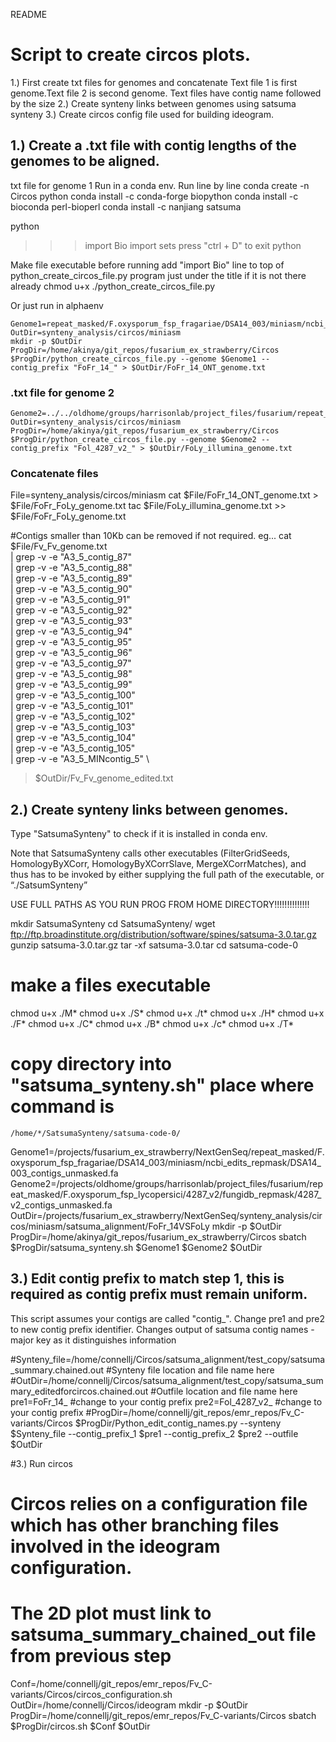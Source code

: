 README
# Script to create circos plots.
1.) First create txt files for genomes and concatenate
Text file 1 is first genome.Text file 2 is second genome. Text files have contig name followed by the size
2.) Create synteny links between genomes using satsuma synteny
3.) Create circos config file used for building ideogram.


## 1.) Create a .txt file with contig lengths of the genomes to be aligned.
txt file for genome 1
Run in a conda env. Run line by line
  conda create -n Circos python
  conda install -c conda-forge biopython
  conda install -c bioconda perl-bioperl
  conda install -c nanjiang satsuma

  python
  >>> import Bio
  >>> import sets
  >>> press "ctrl + D" to exit python

Make file executable before running
add "import Bio" line to top of python_create_circos_file.py program just under the title if it is not there already
    chmod u+x ./python_create_circos_file.py

Or just run in alphaenv

    Genome1=repeat_masked/F.oxysporum_fsp_fragariae/DSA14_003/miniasm/ncbi_edits_repmask/DSA14_003_contigs_unmasked.fa
    OutDir=synteny_analysis/circos/miniasm
    mkdir -p $OutDir
    ProgDir=/home/akinya/git_repos/fusarium_ex_strawberry/Circos
    $ProgDir/python_create_circos_file.py --genome $Genome1 --contig_prefix "FoFr_14_" > $OutDir/FoFr_14_ONT_genome.txt

### .txt file for genome 2

    Genome2=../../oldhome/groups/harrisonlab/project_files/fusarium/repeat_masked/F.oxysporum_fsp_lycopersici/4287_v2/fungidb_repmask/4287_v2_contigs_unmasked.fa
    OutDir=synteny_analysis/circos/miniasm
    ProgDir=/home/akinya/git_repos/fusarium_ex_strawberry/Circos
    $ProgDir/python_create_circos_file.py --genome $Genome2 --contig_prefix "Fol_4287_v2_" > $OutDir/FoLy_illumina_genome.txt

### Concatenate files

File=synteny_analysis/circos/miniasm
cat $File/FoFr_14_ONT_genome.txt > $File/FoFr_FoLy_genome.txt
tac $File/FoLy_illumina_genome.txt >> $File/FoFr_FoLy_genome.txt

 #Contigs smaller than 10Kb can be removed if not required.
 eg...
  cat $File/Fv_Fv_genome.txt \
  | grep -v -e "A3_5_contig_87" \
  | grep -v -e "A3_5_contig_88" \
  | grep -v -e "A3_5_contig_89" \
  | grep -v -e "A3_5_contig_90" \
  | grep -v -e "A3_5_contig_91" \
  | grep -v -e "A3_5_contig_92" \
  | grep -v -e "A3_5_contig_93" \
  | grep -v -e "A3_5_contig_94" \
  | grep -v -e "A3_5_contig_95" \
  | grep -v -e "A3_5_contig_96" \
  | grep -v -e "A3_5_contig_97" \
  | grep -v -e "A3_5_contig_98" \
  | grep -v -e "A3_5_contig_99" \
  | grep -v -e "A3_5_contig_100" \
  | grep -v -e "A3_5_contig_101" \
  | grep -v -e "A3_5_contig_102" \
  | grep -v -e "A3_5_contig_103" \
  | grep -v -e "A3_5_contig_104" \
  | grep -v -e "A3_5_contig_105" \
  | grep -v -e "A3_5_MINcontig_5" \
  > $OutDir/Fv_Fv_genome_edited.txt


## 2.) Create synteny links between genomes.

Type "SatsumaSynteny" to check if it is installed in conda env.

Note that SatsumaSynteny calls other executables (FilterGridSeeds, HomologyByXCorr, HomologyByXCorrSlave, MergeXCorrMatches), and thus has to be invoked by either supplying the full path of the executable, or
“./SatsumSynteny”

USE FULL PATHS AS YOU RUN PROG FROM HOME DIRECTORY!!!!!!!!!!!!!!

  mkdir SatsumaSynteny
  cd SatsumaSynteny/
  wget ftp://ftp.broadinstitute.org/distribution/software/spines/satsuma-3.0.tar.gz
  gunzip satsuma-3.0.tar.gz
  tar -xf satsuma-3.0.tar
  cd satsuma-code-0
  # make a files executable
  chmod u+x ./M*
  chmod u+x ./S*
  chmod u+x ./t*
  chmod u+x ./H*
  chmod u+x ./F*
  chmod u+x ./C*
  chmod u+x ./B*
  chmod u+x ./c*
  chmod u+x ./T*
  # copy directory into "satsuma_synteny.sh" place where command is 

    /home/*/SatsumaSynteny/satsuma-code-0/


  Genome1=/projects/fusarium_ex_strawberry/NextGenSeq/repeat_masked/F.oxysporum_fsp_fragariae/DSA14_003/miniasm/ncbi_edits_repmask/DSA14_003_contigs_unmasked.fa
  Genome2=/projects/oldhome/groups/harrisonlab/project_files/fusarium/repeat_masked/F.oxysporum_fsp_lycopersici/4287_v2/fungidb_repmask/4287_v2_contigs_unmasked.fa
  OutDir=/projects/fusarium_ex_strawberry/NextGenSeq/synteny_analysis/circos/miniasm/satsuma_alignment/FoFr_14VSFoLy
  mkdir -p $OutDir
  ProgDir=/home/akinya/git_repos/fusarium_ex_strawberry/Circos
  sbatch $ProgDir/satsuma_synteny.sh $Genome1 $Genome2 $OutDir



## 3.) Edit contig prefix to match step 1, this is required as contig prefix must remain uniform.
This script assumes your contigs are called "contig_". Change pre1 and pre2 to new contig prefix identifier.
Changes output of satsuma contig names - major key as it distinguishes information


#Synteny_file=/home/connellj/Circos/satsuma_alignment/test_copy/satsuma_summary.chained.out            #Synteny file location and file name here
#OutDir=/home/connellj/Circos/satsuma_alignment/test_copy/satsuma_summary_editedforcircos.chained.out  #Outfile location and file name here
pre1=FoFr_14_  #change to your contig prefix
pre2=Fol_4287_v2_ #change to your contig prefix
#ProgDir=/home/connellj/git_repos/emr_repos/Fv_C-variants/Circos
$ProgDir/Python_edit_contig_names.py --synteny $Synteny_file --contig_prefix_1 $pre1 --contig_prefix_2 $pre2 --outfile $OutDir


#3.) Run circos
# Circos relies on a configuration file which has other branching files involved in the ideogram configuration.
# The 2D plot must link to satsuma_summary_chained_out file from previous step


Conf=/home/connellj/git_repos/emr_repos/Fv_C-variants/Circos/circos_configuration.sh
OutDir=/home/connellj/Circos/ideogram
mkdir -p $OutDir
ProgDir=/home/connellj/git_repos/emr_repos/Fv_C-variants/Circos
sbatch $ProgDir/circos.sh $Conf $OutDir
